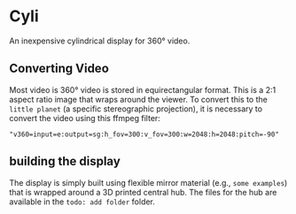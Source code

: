 # Cyli

An inexpensive cylindrical display for 360° video.

## Converting Video

Most video is 360° video is stored in equirectangular format. This is a 2:1 aspect ratio image that wraps around the viewer. To convert this to the `little planet` (a specific stereographic projection), it is necessary to convert the video using this ffmpeg filter:

`"v360=input=e:output=sg:h_fov=300:v_fov=300:w=2048:h=2048:pitch=-90"`

## building the display

The display is simply built using flexible mirror material (e.g., `some examples`) that is wrapped around a 3D printed central hub. The files for the hub are available in the `todo: add folder` folder.
